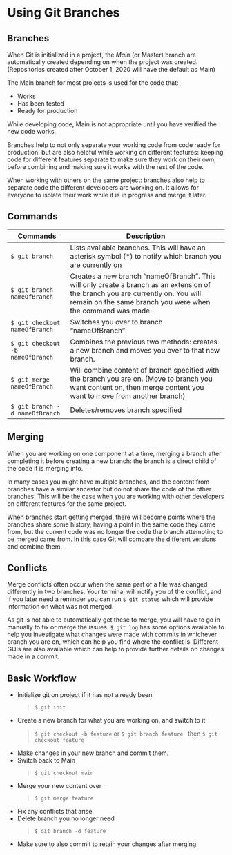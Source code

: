 # Using Git Branches

## Branches
When Git is initialized in a project, the *Main* (or Master) branch are automatically created depending on when the project was created. (Repositories created after October 1, 2020 will have the default as Main)

The Main branch for most projects is used for the code that:

* Works
* Has been tested
* Ready for production

While developing code, Main is not appropriate until you have verified the new code works.

Branches help to not only separate your working code from code ready for production: but are also helpful while working on different features: keeping code for different features separate to make sure they work on their own, before combining and making sure it works with the rest of the code. 

When working with others on the same project: branches also help to separate code the different developers are working on. It allows for everyone to isolate their work while it is in progress and merge it later.


## Commands
| Commands | Description |
| -------- | ----------- |
|` $ git branch `| Lists available branches. This will have an asterisk symbol (*) to notify which branch you are currently on   |
|`$ git branch nameOfBranch`| Creates a new branch “nameOfBranch”. This will only create a branch as an extension of the branch you are currently on. You will remain on the same branch you were when the command was made. |
|`$ git checkout nameOfBranch`| Switches you over to branch “nameOfBranch”. |
|`$ git checkout -b nameOfBranch`| Combines the previous two methods: creates a new branch and moves you over to that new branch. |
|`$ git merge nameOfBranch`| Will combine content of branch specified with the branch you are on. (Move to branch you want content on, then merge content you want to move from another branch) |
|`$ git branch -d nameOfBranch`| Deletes/removes branch specified |

## Merging

When you are working on one component at a time, merging a branch after completing it before creating a new branch: the branch is a direct child of the code it is merging into. 

In many cases you might have multiple branches, and the content from branches have a similar ancestor but do not share the code of the other branches. This will be the case when you are working with other developers on different features for the same project. 

When branches start getting merged, there will become points where the branches share some history, having a point in the same code they came from, but the current code was no longer the code the branch attempting to be merged came from. In this case Git will compare the different versions and combine them.

## Conflicts

Merge conflicts often occur when the same part of a file was changed differently in two branches. 
Your terminal will notify you of the conflict, and if you later need a reminder you can run `$ git status` which will provide information on what was not merged. 

As git is not able to automatically get these to merge, you will have to go in manually to fix or merge the issues. `$ git log` has some options available to help you investigate what changes were made with commits in whichever branch you are on, which can help you find where the conflict is. Different GUIs are also available which can help to provide further details on changes made in a commit. 


## Basic Workflow
*	Initialize git on project if it has not already been 
    >`$ git init`
*	Create a new branch for what you are working on, and switch to it 
    >`$ git checkout -b feature` or `$ git branch feature ` then `$ git checkout feature`
*	Make changes in your new branch and commit them.
*	Switch back to Main 
    >`$ git checkout main`
*	Merge your new content over 
    >`$ git merge feature`
*	Fix any conflicts that arise.
*	Delete branch you no longer need 
    >`$ git branch -d feature`
*	Make sure to also commit to retain your changes after merging.
